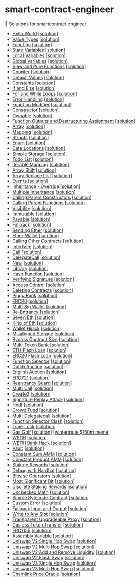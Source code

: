 # smart-contract-engineer

🦄 Solutions for smartcontract.engineer

- [Hello World](https://www.smartcontract.engineer/challenges/solidity-hello-world) [[solution](./HelloWorld.sol)]
- [Value Types](https://www.smartcontract.engineer/challenges/solidity-value-types) [[solution](./ValueTypes.sol)]
- [Function](https://www.smartcontract.engineer/challenges/solidity-function) [[solution](./FunctionIntro.sol)]
- [State Variables](https://www.smartcontract.engineer/challenges/solidity-state-variables) [[solution](./StateVariables.sol)]
- [Local Variables](https://www.smartcontract.engineer/challenges/solidity-local-variables) [[solution](./LocalVariables.sol)]
- [Global Variables](https://www.smartcontract.engineer/challenges/solidity-global-variables) [[solution](./GlobalVariables.sol)]
- [View and Pure Functions](https://www.smartcontract.engineer/challenges/solidity-view-and-pure-functions) [[solution](./ViewAndPureFunctions.sol)]
- [Counter](https://www.smartcontract.engineer/challenges/solidity-counter) [[solution](./Counter.sol)]
- [Default Values](https://www.smartcontract.engineer/challenges/solidity-default-values) [[solution](./DefaultValues.sol)]
- [Constants](https://www.smartcontract.engineer/challenges/solidity-constants) [[solution](./Constants.sol)]
- [If and Else](https://www.smartcontract.engineer/challenges/solidity-if-and-else) [[solution](./IfElse.sol)]
- [For and While Loops](https://www.smartcontract.engineer/challenges/solidity-for-and-while-loops) [[solution](./ForAndWhileLoops.sol)]
- [Error Handling](https://www.smartcontract.engineer/challenges/solidity-error-handling) [[solution](./ErrorHandling.sol)]
- [Function Modifier](https://www.smartcontract.engineer/challenges/solidity-function-modifier) [[solution](./FunctionModifier.sol)]
- [Constructor](https://www.smartcontract.engineer/challenges/solidity-constructor) [[solution](./ConstructorIntro.sol)]
- [Ownable](https://www.smartcontract.engineer/challenges/solidity-ownable) [[solution](./Ownable.sol)]
- [Function Outputs and Destructuring Assignment](https://www.smartcontract.engineer/challenges/solidity-function-outputs-and-destructuring-assignment) [[solution](./FunctionOutputs.sol)]
- [Array](https://www.smartcontract.engineer/challenges/solidity-array) [[solution](./ArrayBasic.sol)]
- [Mapping](https://www.smartcontract.engineer/challenges/solidity-mapping) [[solution](./MappingBasic.sol)]
- [Structs](https://www.smartcontract.engineer/challenges/solidity-structs) [[solution](./StructExamples.sol)]
- [Enum](https://www.smartcontract.engineer/challenges/solidity-enum) [[solution](./EnumExamples.sol)]
- [Data Locations](https://www.smartcontract.engineer/challenges/solidity-data-locations) [[solution](./DataLocations.sol)]
- [Simple Storage](https://www.smartcontract.engineer/challenges/solidity-simple-storage) [[solution](./SimpleStorage.sol)]
- [Todo List](https://www.smartcontract.engineer/challenges/solidity-todo-list) [[solution](./TodoList.sol)]
- [Iterable Mapping](https://www.smartcontract.engineer/challenges/solidity-iterable-mapping) [[solution](./IterableMapping.sol)]
- [Array Shift](https://www.smartcontract.engineer/challenges/solidity-array-shift) [[solution](./ArrayShift.sol)]
- [Array Replace List](https://www.smartcontract.engineer/challenges/solidity-array-replace-last) [[solution](./ArrayReplaceLast.sol)]
- [Events](https://www.smartcontract.engineer/challenges/solidity-events) [[solution](./Event.sol)]
- [Inheritance - Override](https://www.smartcontract.engineer/challenges/solidity-inheritance-override) [[solution](./InheritanceOverride.sol)]
- [Multiple Inheritance](https://www.smartcontract.engineer/challenges/solidity-multiple-inheritance) [[solution](./MultipleInheritance.sol)]
- [Calling Parent Constructors](https://www.smartcontract.engineer/challenges/solidity-calling-parent-constructors) [[solution](./CallingParentConstructors.sol)]
- [Calling Parent Functions](https://www.smartcontract.engineer/challenges/solidity-calling-parent-functions) [[solution](./CallingParentFunctions.sol)]
- [Visibility](https://www.smartcontract.engineer/challenges/solidity-visibility) [[solution](./Visibility.sol)]
- [Immutable](https://www.smartcontract.engineer/challenges/solidity-immutable) [[solution](./Immutable.sol)]
- [Payable](https://www.smartcontract.engineer/challenges/solidity-payable) [[solution](./Payable.sol)]
- [Fallback](https://www.smartcontract.engineer/challenges/solidity-fallback) [[solution](./Fallback.sol)]
- [Sending Ether](https://www.smartcontract.engineer/challenges/solidity-sending-ether) [[solution](./SendEther.sol)]
- [Ether Wallet](https://www.smartcontract.engineer/challenges/solidity-ether-wallet) [[solution](./EtherWallet.sol)]
- [Calling Other Contracts](https://www.smartcontract.engineer/challenges/solidity-calling-other-contracts) [[solution](./CallingOtherContracts)]
- [Interface](https://www.smartcontract.engineer/challenges/solidity-interface) [[solution](./Interface.sol)]
- [Call](https://www.smartcontract.engineer/challenges/solidity-call) [[solution](./Call)]
- [DelegateCall](https://www.smartcontract.engineer/challenges/solidity-delegatecall) [[solution](./DelegateCall)]
- [New](https://www.smartcontract.engineer/challenges/solidity-new) [[solution](./New)]
- [Library](https://www.smartcontract.engineer/challenges/solidity-library) [[solution](./Library.sol)]
- [Hash Function](https://www.smartcontract.engineer/challenges/solidity-hash-function) [[solution](./HashFunc.sol)]
- [Verifying Signature](https://www.smartcontract.engineer/challenges/solidity-verifying-signature) [[solution](./VerifySig.sol)]
- [Access Control](https://www.smartcontract.engineer/challenges/solidity-access-control) [[solution](./AccessControl.sol)]
- [Deleting Contracts](https://www.smartcontract.engineer/challenges/solidity-deleting-contracts) [[solution](./Kill.sol)]
- [Piggy Bank](https://www.smartcontract.engineer/challenges/solidity-piggy-bank) [[solution](./PiggyBank.sol)]
- [ERC20](https://www.smartcontract.engineer/challenges/solidity-erc20) [[solution](./ERC20)]
- [Multi Sig Wallet](https://www.smartcontract.engineer/challenges/solidity-multi-sig-wallet) [[solution](./MultiSigWallet.sol)]
- [Re-Entrancy](https://www.smartcontract.engineer/challenges/solidity-re-entrancy) [[solution](./Re-Entrancy)]
- [Seven Eth](https://www.smartcontract.engineer/challenges/solidity-seven-eth) [[solution](./SevenEth)]
- [King of Eth](https://www.smartcontract.engineer/challenges/solidity-king-of-eth) [[solution](./KingOfEth)]
- [Wallet Hijack](https://www.smartcontract.engineer/challenges/solidity-wallet-hijack) [[solution](./WalletHijack)]
- [Misaligned Storage](https://www.smartcontract.engineer/challenges/solidity-misaligned-storage) [[solution](./MisalignedStorage)]
- [Bypass Contract Size](https://www.smartcontract.engineer/challenges/solidity-bypass-contract-size) [[solution](./BypassContractSize)]
- [Multi Token Bank](https://www.smartcontract.engineer/challenges/solidity-multi-token-bank) [[solution](./MultiTokenBank)]
- [ETH Flash Loan](https://www.smartcontract.engineer/challenges/solidity-eth-flash-loan) [[solution](./EthLendingPool)]
- [ERC20 Flash Loan](https://www.smartcontract.engineer/challenges/solidity-erc20-flash-loan) [[solution](./LendingPool)]
- [Function Selector](https://www.smartcontract.engineer/challenges/solidity-function-selector) [[solution](./FunctionSelector)]
- [Dutch Auction](https://www.smartcontract.engineer/challenges/solidity-dutch-auction) [[solution](./DutchAuction.sol)]
- [English Auction](https://www.smartcontract.engineer/challenges/solidity-english-auction) [[solution](./EnglishAuction.sol)]
- [ERC721](https://www.smartcontract.engineer/challenges/solidity-erc721) [[solution](./ERC721)]
- [Reentrancy Guard](https://www.smartcontract.engineer/challenges/solidity-reentrancy-guard) [[solution](./ReentrancyGuard)]
- [Multi Call](https://www.smartcontract.engineer/challenges/solidity-multi-call) [[solution](./MultiCall)]
- [Create2](https://www.smartcontract.engineer/challenges/solidity-create2) [[solution](./Create2)]
- [Signature Replay Attack](https://www.smartcontract.engineer/challenges/solidity-signature-replay-attack) [[solution](./SignatureReplayAttack)]
- [Hodl](https://www.smartcontract.engineer/challenges/solidity-hodl) [[solution](./Hodl.sol)]
- [Crowd Fund](https://www.smartcontract.engineer/challenges/solidity-crowd-fund) [[solution](./CrowdFund)]
- [Multi Delegatecall](https://www.smartcontract.engineer/challenges/solidity-multi-delegatecall) [[solution](./MultiDelegatecall.sol)]
- [Function Selector Clash](https://www.smartcontract.engineer/challenges/solidity-function-selector-clash) [[solution](./FunctionSelectorClash)]
- [Time Lock](https://www.smartcontract.engineer/challenges/solidity-time-lock) [[solution](./TimeLock)]
- [Gas Golf](https://www.smartcontract.engineer/challenges/solidity-gas-golf) [[solution](./GasGolf.sol)] [[wintermute $160m meme]](https://twitter.com/EvgenyGaevoy/status/1572329156142157825)
- [WETH](https://www.smartcontract.engineer/challenges/solidity-weth) [[solution](./WETH)]
- [WETH Bank Hack](https://www.smartcontract.engineer/challenges/solidity-weth-bank-hack) [[solution](./WETHBankHack)]
- [Vault](https://www.smartcontract.engineer/challenges/solidity-vault) [[solution](./Vault.sol)]
- [Constant Sum AMM](https://www.smartcontract.engineer/challenges/solidity-constant-sum-amm) [[solution](./ConstantSumAMM)]
- [Constant Product AMM](https://www.smartcontract.engineer/challenges/solidity-constant-product-amm) [[solution](./ConstantProductAMM)]
- [Staking Rewards](https://www.smartcontract.engineer/challenges/solidity-staking-rewards) [[solution](./StakingRewards)]
- [Debug with Hardhat](https://www.smartcontract.engineer/challenges/solidity-debug-with-hardhat) [[solution](./DebugWithHardhat.sol)]
- [Bitwise Operators](https://www.smartcontract.engineer/challenges/solidity-bitwise-operators) [[solution](./BitwiseOps.sol)]
- [Most Significant Bit](https://www.smartcontract.engineer/challenges/solidity-most-significant-bit) [[solution](./MostSignificantBit.sol)]
- [Discrete Staking Rewards](https://www.smartcontract.engineer/challenges/solidity-discrete-staking-rewards) [[solution](./DiscreteStakingRewards)]
- [Unchecked Math](https://www.smartcontract.engineer/challenges/solidity-unchecked-math) [[solution](./UncheckedMath.sol)]
- [Simple Bytecode Contract](https://www.smartcontract.engineer/challenges/solidity-simple-bytecode-contract) [[solution](./SimpleBytecodeContract.sol)]
- [Custom Error](https://www.smartcontract.engineer/challenges/solidity-custom-error) [[solution](./CustomError.sol)]
- [Fallback Input and Output](https://www.smartcontract.engineer/challenges/solidity-fallback-input-and-output) [[solution](./FallbackInputOutput.sol)]
- [Write to Any Slot](https://www.smartcontract.engineer/challenges/solidity-write-to-any-slot) [[solution](./TestSlot.sol)]
- [Transparent Upgradeable Proxy](https://www.smartcontract.engineer/challenges/solidity-transparent-upgradeable-proxy) [[solution](./TransparentUpgradableProxy)]
- [Gasless Token Transfer](https://www.smartcontract.engineer/challenges/solidity-gasless-token-transfer) [[solution](./GaslessTokenTransfer)]
- [ERC1155](https://www.smartcontract.engineer/challenges/solidity-erc1155) [[solution](./ERC1155)]
- [Assembly Variable](https://www.smartcontract.engineer/challenges/solidity-assembly-variable) [[solution](./AssemblyVariable.sol)]
- [Uniswap V2 Single Hop Swap](https://www.smartcontract.engineer/challenges/uniswap-v2-uniswap-v2-single-hop-swap) [[solution](./UniswapV2SingleHopSwap)]
- [Uniswap V2 Multi Hop Swap](https://www.smartcontract.engineer/challenges/uniswap-v2-uniswap-v2-multi-hop-swap) [[solution](./UniswapV2MultiHopSwap)]
- [Uniswap V2 Add and Remove Liquidity](https://www.smartcontract.engineer/challenges/uniswap-v2-uniswap-v2-add-and-remove-liquidity) [[solution](./UniswapV2Liquidity)]
- [Uniswap V2 Flash Swap](https://www.smartcontract.engineer/challenges/uniswap-v2-uniswap-v2-flash-swap) [[solution](./UniswapV2FlashSwap)]
- [Uniswap V3 Single Hop Swap](https://www.smartcontract.engineer/challenges/uniswap-v3-uniswap-v3-single-hop-swap) [[solution](./UniswapV3SingleHopSwap)]
- [Uniswap V3 Multi Hop Swap](https://www.smartcontract.engineer/challenges/uniswap-v3-uniswap-v3-multi-hop-swap) [[solution](./UniswapV3MultiHopSwap)]
- [Chainlink Price Oracle](https://www.smartcontract.engineer/challenges/chainlink-chainlink-price-oracle) [[solution](./ChainlinkPriceOracle)]
